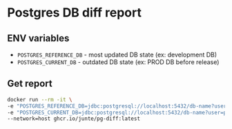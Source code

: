 # Postgres DB diff report

## ENV variables

- `POSTGRES_REFERENCE_DB` - most updated DB state (ex: development DB)
- `POSTGRES_CURRENT_DB` - outdated DB state (ex: PROD DB before release)

## Get report

```bash
docker run --rm -it \
-e "POSTGRES_REFERENCE_DB=jdbc:postgresql://localhost:5432/db-name?user=pg_user&password=secret" \
-e "POSTGRES_CURRENT_DB=jdbc:postgresql://localhost:5432/db-name?user=pg_user&password=secret" \
--network=host ghcr.io/junte/pg-diff:latest
```
